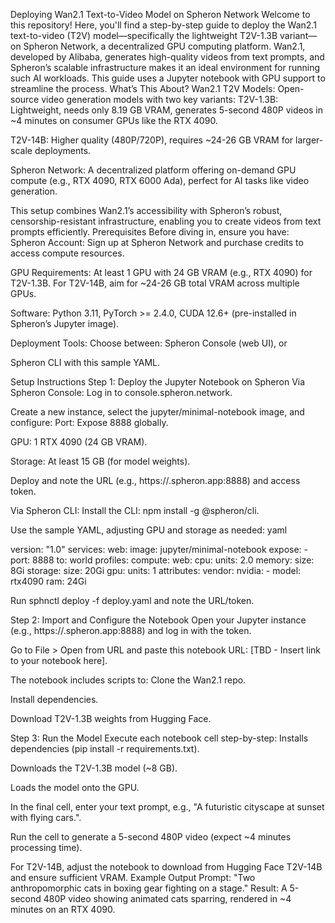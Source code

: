 Deploying Wan2.1 Text-to-Video Model on Spheron Network
Welcome to this repository! Here, you'll find a step-by-step guide to deploy the Wan2.1 text-to-video (T2V) model—specifically the lightweight T2V-1.3B variant—on Spheron Network, a decentralized GPU computing platform. Wan2.1, developed by Alibaba, generates high-quality videos from text prompts, and Spheron’s scalable infrastructure makes it an ideal environment for running such AI workloads. This guide uses a Jupyter notebook with GPU support to streamline the process.
What’s This About?
Wan2.1 T2V Models: Open-source video generation models with two key variants:
T2V-1.3B: Lightweight, needs only 8.19 GB VRAM, generates 5-second 480P videos in ~4 minutes on consumer GPUs like the RTX 4090.

T2V-14B: Higher quality (480P/720P), requires ~24-26 GB VRAM for larger-scale deployments.

Spheron Network: A decentralized platform offering on-demand GPU compute (e.g., RTX 4090, RTX 6000 Ada), perfect for AI tasks like video generation.

This setup combines Wan2.1’s accessibility with Spheron’s robust, censorship-resistant infrastructure, enabling you to create videos from text prompts efficiently.
Prerequisites
Before diving in, ensure you have:
Spheron Account: Sign up at Spheron Network and purchase credits to access compute resources.

GPU Requirements: At least 1 GPU with 24 GB VRAM (e.g., RTX 4090) for T2V-1.3B. For T2V-14B, aim for ~24-26 GB total VRAM across multiple GPUs.

Software: Python 3.11, PyTorch >= 2.4.0, CUDA 12.6+ (pre-installed in Spheron’s Jupyter image).

Deployment Tools: Choose between:
Spheron Console (web UI), or

Spheron CLI with this sample YAML.

Setup Instructions
Step 1: Deploy the Jupyter Notebook on Spheron
Via Spheron Console:
Log in to console.spheron.network.

Create a new instance, select the jupyter/minimal-notebook image, and configure:
Port: Expose 8888 globally.

GPU: 1 RTX 4090 (24 GB VRAM).

Storage: At least 15 GB (for model weights).

Deploy and note the URL (e.g., https://<your-id>.spheron.app:8888) and access token.

Via Spheron CLI:
Install the CLI: npm install -g @spheron/cli.

Use the sample YAML, adjusting GPU and storage as needed:
yaml

version: "1.0"
services:
  web:
    image: jupyter/minimal-notebook
    expose:
      - port: 8888
        to: world
profiles:
  compute:
    web:
      cpu:
        units: 2.0
      memory:
        size: 8Gi
      storage:
        size: 20Gi
      gpu:
        units: 1
        attributes:
          vendor:
            nvidia:
              - model: rtx4090
                ram: 24Gi

Run sphnctl deploy -f deploy.yaml and note the URL/token.

Step 2: Import and Configure the Notebook
Open your Jupyter instance (e.g., https://<your-id>.spheron.app:8888) and log in with the token.

Go to File > Open from URL and paste this notebook URL: [TBD - Insert link to your notebook here].

The notebook includes scripts to:
Clone the Wan2.1 repo.

Install dependencies.

Download T2V-1.3B weights from Hugging Face.

Step 3: Run the Model
Execute each notebook cell step-by-step:
Installs dependencies (pip install -r requirements.txt).

Downloads the T2V-1.3B model (~8 GB).

Loads the model onto the GPU.

In the final cell, enter your text prompt, e.g., "A futuristic cityscape at sunset with flying cars.".

Run the cell to generate a 5-second 480P video (expect ~4 minutes processing time).

For T2V-14B, adjust the notebook to download from Hugging Face T2V-14B and ensure sufficient VRAM.
Example Output
Prompt: "Two anthropomorphic cats in boxing gear fighting on a stage."
Result: A 5-second 480P video showing animated cats sparring, rendered in ~4 minutes on an RTX 4090.

